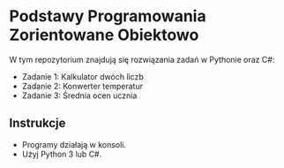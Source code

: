 # Podstawy Programowania Zorientowane Obiektowo

W tym repozytorium znajdują się rozwiązania zadań w Pythonie oraz C#:
- Zadanie 1: Kalkulator dwóch liczb
- Zadanie 2: Konwerter temperatur
- Zadanie 3: Średnia ocen ucznia

## Instrukcje
- Programy działają w konsoli.
- Użyj Python 3 lub C#.
